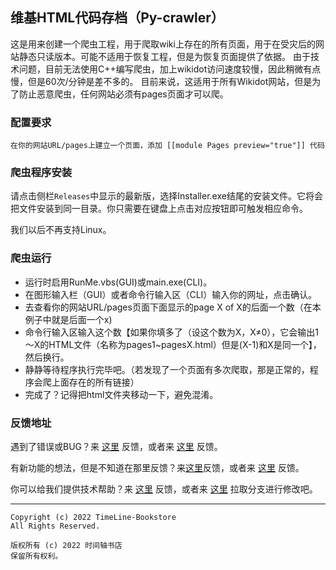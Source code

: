 ## 维基HTML代码存档（Py-crawler）

这是用来创建一个爬虫工程，用于爬取wiki上存在的所有页面，用于在受灾后的网站静态只读版本。可能不适用于恢复工程，但是为恢复页面提供了依据。
由于技术问题，目前无法使用C++编写爬虫，加上wikidot访问速度较慢，因此稍微有点慢，但是60次/分钟是差不多的。
目前来说，这适用于所有Wikidot网站，但是为了防止恶意爬虫，任何网站必须有pages页面才可以爬。

### **配置要求**
```
在你的网站URL/pages上建立一个页面，添加 [[module Pages preview="true"]] 代码
```

### **爬虫程序安装**
请点击侧栏`Releases`中显示的最新版，选择Installer.exe结尾的安装文件。它将会把文件安装到同一目录。你只需要在键盘上点击对应按钮即可触发相应命令。

我们以后不再支持Linux。

### **爬虫运行**
* 运行时启用RunMe.vbs(GUI)或main.exe(CLI)。
* 在图形输入栏（GUI）或者命令行输入区（CLI）输入你的网址，点击确认。
* 去查看你的网站URL/pages页面下面显示的page X of X的后面一个数（在本例子中就是后面一个x)
* 命令行输入区输入这个数【如果你填多了（设这个数为X，X≠0），它会输出1～X的HTML文件（名称为pages1~pagesX.html）但是(X-1)和X是同一个】，然后换行。
* 静静等待程序执行完毕吧。（若发现了一个页面有多次爬取，那是正常的，程序会爬上面存在的所有链接）
* 完成了？记得把html文件夹移动一下，避免混淆。

### **反馈地址**
遇到了错误或BUG？来 [这里](http://ld-private-website.wikidot.com/forum/c-7602918/pyc) 反馈，或者来 [这里](https://github.com/TimeLine-Bookstore/Py-crawler/issues) 反馈。

有新功能的想法，但是不知道在那里反馈？来[这里](http://ld-private-website.wikidot.com/forum/t-15402049/pyc-1-1-0-1-9)反馈，或者来 [这里](https://github.com/TimeLine-Bookstore/Py-crawler/issues) 反馈。

你可以给我们提供技术帮助？来 [这里](http://ld-private-website.wikidot.com/forum/c-7602920/) 反馈，或者来 [这里](https://github.com/TimeLine-Bookstore/Py-crawler/fork) 拉取分支进行修改吧。

----------
```
Copyright (c) 2022 TimeLine-Bookstore
All Rights Reserved.

版权所有 (c) 2022 时间轴书店
保留所有权利。
```
